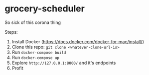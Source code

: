 # grocery-scheduler
So sick of this corona thing

Steps:
1. Install Docker (https://docs.docker.com/docker-for-mac/install/)
2. Clone this repo: `git clone <whatever-clone-url-is>`
3. Run `docker-compose build`
4. Run `docker-compose up`
5. Explore `http://127.0.0.1:8000/` and it's endpoints
6. Profit
